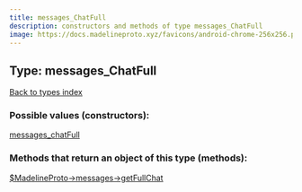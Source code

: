 ```yaml
---
title: messages_ChatFull
description: constructors and methods of type messages_ChatFull
image: https://docs.madelineproto.xyz/favicons/android-chrome-256x256.png
---
```

## Type: messages\_ChatFull  
[Back to types index](index.md)



### Possible values (constructors):

[messages\_chatFull](../constructors/messages_chatFull.md)  



### Methods that return an object of this type (methods):

[$MadelineProto->messages->getFullChat](../methods/messages_getFullChat.md)  



